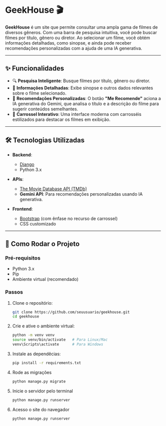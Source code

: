 # GeekHouse 🎬

**GeekHouse** é um site que permite consultar uma ampla gama de filmes de diversos gêneros. Com uma barra de pesquisa intuitiva, você pode buscar filmes por título, gênero ou diretor. Ao selecionar um filme, você obtém informações detalhadas, como sinopse, e ainda pode receber recomendações personalizadas com a ajuda de uma IA generativa.

---

## ✨ **Funcionalidades**

- 🔍 **Pesquisa Inteligente**: Busque filmes por título, gênero ou diretor.
- 📖 **Informações Detalhadas**: Exibe sinopse e outros dados relevantes sobre o filme selecionado.
- 🤖 **Recomendações Personalizadas**: O botão **"Me Recomende"** aciona a IA generativa do Gemini, que analisa o título e a descrição do filme para sugerir conteúdos semelhantes.
- 🎥 **Carrossel Interativo**: Uma interface moderna com carrosséis estilizados para destacar os filmes em exibição.

---

## 🛠️ **Tecnologias Utilizadas**

- **Backend**:
  - [Django](https://www.djangoproject.com/)
  - Python 3.x

- **APIs**:
  - [The Movie Database API (TMDb)](https://www.themoviedb.org/documentation/api)
  - **Gemini API**: Para recomendações personalizadas usando IA generativa.

- **Frontend**:
  - [Bootstrap](https://getbootstrap.com/) (com ênfase no recurso de carrossel)
  - CSS customizado

---

## 🚀 **Como Rodar o Projeto**

### **Pré-requisitos**
- Python 3.x
- Pip
- Ambiente virtual (recomendado)

### **Passos**
1. Clone o repositório:
   ```bash
   git clone https://github.com/seuusuario/geekhouse.git
   cd geekhouse

2. Crie e ative o ambiente virtual:
   ```bash
   python -m venv venv
   source venv/bin/activate   # Para Linux/Mac
   venv\Scripts\activate      # Para Windows

3. Instale as dependêcias:
   ```bash
   pip install -r requirements.txt

4. Rode as migrações
   ```bash
   python manage.py migrate

5. Inicie o servidor pelo terminal
   ```bash
   python manage.py runserver

6. Acesso o site do navegador
   ```bash
   python manage.py runserver

